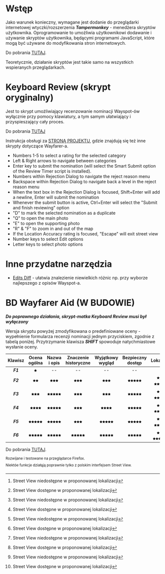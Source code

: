 # Wstęp

Jako warunek konieczny, wymagane jest dodanie do przeglądarki internetowej wtyczki/rozszerzenia ***Tampermonkey*** - menedżera skryptów użytkownika. Oprogramowanie to umożliwia użytkownikowi dodawanie i używanie skryptów użytkownika, będącymi programami JavaScript, które mogą być używane do modyfikowania stron internetowych.

Do pobrania [TUTAJ](https://tampermonkey.net/).

Teoretycznie, działanie skryptów jest takie samo na wszystkich wspieranych przeglądarkach.

# Keyboard Review (skrypt oryginalny)

Jest to skrypt umożliwiający recenzowanie nominacji Wayspot-ów wyłącznie przy pomocy klawiatury, a tym samym ułatwiający i przyspieszający cały proces.

Do pobrania [TUTAJ](https://github.com/tehstone/wayfarer-addons/raw/main/wayfarer-keyboard-review.user.js)

Instrukcja obsługi za [STRONĄ PROJEKTU](https://github.com/tehstone/wayfarer-addons), gdzie znajdują się też inne skrypty dotyczące Wayfarer-a.

- Numbers 1-5 to select a rating for the selected category
- Left & Right arrows to navigate between categories
- Enter key to submit the nomination (will select the Smart Submit option of the Review Timer script is installed).
- Numbers within Rejection Dialog to navigate the reject reason menu
- Backspace within Rejection Dialog to navigate back a level in the reject reason menu
- When the text box in the Rejection Dialog is focused, Shift+Enter will add a newline, Enter will submit the nomination
- Whenever the submit button is active, Ctrl+Enter will select the "Submit and finish reviewing" option
- "D" to mark the selected nomination as a duplicate
- "Q" to open the main photo
- "E" to open the supporting photo
- "R" & "F" to zoom in and out of the map
- If the Location Accuracy rating is focused, "Escape" will exit street view
- Number keys to select Edit options
- Letter keys to select photo options

# Inne przydatne narzędzia

- [Edits Diff](https://github.com/tehstone/wayfarer-addons/raw/main/wayfarer-edits-diff.user.js) - ułatwia znalezienie niewielkich różnic np. przy wyborze najlepszego z opisów Wayspot-a.

# BD Wayfarer Aid (W BUDOWIE)

***Do poprawnego działania, skrypt-matka Keyboard Review musi był wyłączony*** 

Wersja skryptu powyżej zmodyfikowana o predefiniowane oceny - wypełnienie formularza recenzji nominacji jednym przyciskiem, zgodnie z tabelą poniżej. Przytrzymanie klawisza ***SHIFT*** spowoduje natychmiastowe wysłanie oceny.

| Klawisz | Ocena ogólna | Nazwa i opis | Znaczenie historyczne | Wyjątkowy wygląd | Bezpieczny dostęp | Lokalizacja |
| :-----: | :----------: | :----------: | :-------------------: | :--------------: | :---------------: | :---------: |
| ***F1***  | ![star] | \-\- | \-\- | \-\- | \-\- | \-\- |
| ***F2***  | ![star]![star] | ![star]![star]![star] | ![star]![star]![star] | ![star]![star]![star] | ![star]![star]![star]![star]![star] | ![star]![star]![star] [^1]<br>![star]![star]![star]![star]![star] [^2] |
| ***F3***  | ![star]![star]![star] | ![star]![star]![star]![star]![star] | ![star]![star]![star] | ![star]![star]![star] | ![star]![star]![star]![star]![star] | ![star]![star]![star] [^1]<br>![star]![star]![star]![star]![star] [^2] |
| ***F4***  | ![star]![star]![star]![star] | ![star]![star]![star]![star]![star] | ![star]![star]![star] | ![star]![star]![star]![star] | ![star]![star]![star]![star]![star] | ![star]![star]![star] [^1]<br>![star]![star]![star]![star]![star] [^2] |
| ***F5***  | ![star]![star]![star]![star]![star] | ![star]![star]![star]![star]![star] | ![star]![star]![star] | ![star]![star]![star]![star]![star] | ![star]![star]![star]![star]![star] | ![star]![star]![star] [^1]<br>![star]![star]![star]![star]![star] [^2] |
| ***F6***  | ![star]![star]![star]![star]![star] | ![star]![star]![star]![star]![star] | ![star]![star]![star]![star]![star] | ![star]![star]![star]![star]![star] | ![star]![star]![star]![star]![star] | ![star]![star]![star] [^1]<br>![star]![star]![star]![star]![star] [^2] |

Do pobrania [TUTAJ](https://github.com/bdudek86/wayfarer/raw/main/BD_wayfarer.user.js).

<sup>Rozwijane i testowane na przeglądarce Firefox.<br> Niektóe funkcje działąją poprawnie tylko z polskim interfejsem Street View.<sup>

[star]: star.png
[^1]: Street View niedostępne w proponowanej lokalizacji
[^2]: Street View dostępne w proponowanej lokalizacji
